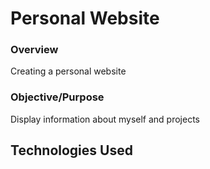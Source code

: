 # Personal Website

### Overview
 
Creating a personal website

### Objective/Purpose

Display information about myself and projects

## Technologies Used

